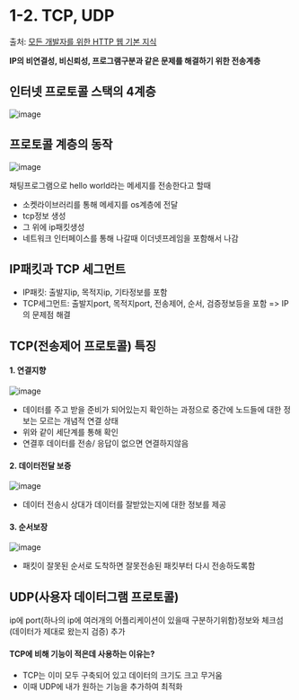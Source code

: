 # 1-2. TCP, UDP
 
 출처: [모든 개발자를 위한 HTTP 웹 기본 지식](https://www.inflearn.com/course/http-%EC%9B%B9-%EB%84%A4%ED%8A%B8%EC%9B%8C%ED%81%AC/dashboard)
 
 **IP의 비연결성, 비신뢰성, 프로그램구분과 같은 문제를 해결하기 위한 전송계층**
 
 
 ## 인터넷 프로토콜 스택의 4계층
 
 ![image](https://user-images.githubusercontent.com/83762364/180395770-4364893a-27de-4402-8e89-29afce2cb2d3.png)
 

 ## 프로토콜 계층의 동작
 
  ![image](https://user-images.githubusercontent.com/83762364/180396173-77ac5a16-1ab3-460a-93cc-0dcf72e64bf7.png)

 채팅프로그램으로 hello world라는 메세지를 전송한다고 할때
 
  * 소켓라이브러리를 통해 메세지를 os계층에 전달
  * tcp정보 생성
  * 그 위에 ip패킷생성
  * 네트워크 인터페이스를 통해 나갈때 이더넷프레임을 포함해서 나감
  

 ## IP패킷과 TCP 세그먼트

  * IP패킷: 출발지ip, 목적지ip, 기타정보를 포함
  * TCP세그먼트: 출발지port, 목적지port, 전송제어, 순서, 검증정보등을 포함 => IP의 문제점 해결

 
 ## TCP(전송제어 프로토콜) 특징
 
  #### 1. 연결지향

   ![image](https://user-images.githubusercontent.com/83762364/180398542-5d400477-6277-4a85-8e22-93d157cbf9b5.png)
   
   * 데이터를 주고 받을 준비가 되어있는지 확인하는 과정으로 중간에 노드들에 대한 정보는 모르는 개념적 연결 상태
   * 위와 같이 세단계를 통해 확인
   * 연결후 데이터를 전송/ 응답이 없으면 연결하지않음
   

  #### 2. 데이터전달 보증
  
  ![image](https://user-images.githubusercontent.com/83762364/180399559-a60d3856-7614-4340-995a-6b03135856ea.png)
  
  * 데이터 전송시 상대가 데이터를 잘받았는지에 대한 정보를 제공

  #### 3. 순서보장
  
   ![image](https://user-images.githubusercontent.com/83762364/180400061-e1ae5a68-c4b6-4fea-a32d-f0d610601fae.png)
   
   * 패킷이 잘못된 순서로 도착하면 잘못전송된 패킷부터 다시 전송하도록함


 ## UDP(사용자 데이터그램 프로토콜)
 
  ip에 port(하나의 ip에 여러개의 어플리케이션이 있을때 구분하기위함)정보와 체크섬(데이터가 제대로 왔는지 검증) 추가
  
  #### TCP에 비해 기능이 적은데 사용하는 이유는?
  
   * TCP는 이미 모두 구축되어 있고 데이터의 크기도 크고 무거움
   * 이때 UDP에 내가 원하는 기능을 추가하여 최적화


  
  


  
